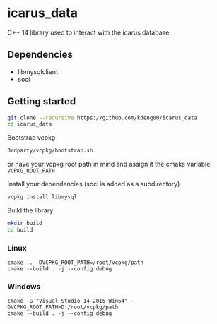 # icarus_data

C++ 14 library used to interact with the icarus database.


## Dependencies

* libmysqlclient
* soci


## Getting started

```Bash
git clone --recursive https://github.com/kdeng00/icarus_data
cd icarus_data
```

Bootstrap vcpkg

```Bash
3rdparty/vcpkg/bootstrap.sh
```

or have your vcpkg root path in mind and assign it the cmake variable ``VCPKG_ROOT_PATH``


Install your dependencies (soci is added as a subdirectory)

```Bash
vcpkg install libmysql
```


Build the library

```Bash
mkdir build
cd build
```

### Linux

```Shell
cmake .. -DVCPKG_ROOT_PATH=/root/vcpkg/path
cmake --build . -j --config debug
```

### Windows

```Shell
cmake -G "Visual Studio 14 2015 Win64" -DVCPKG_ROOT_PATH=D:/root/vcpkg/path
cmake --build . -j --config debug
```


